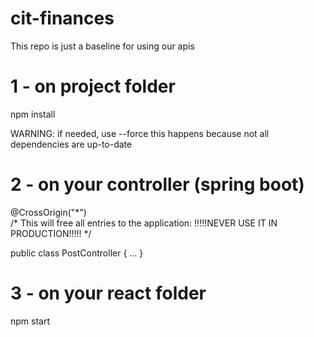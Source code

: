 # cit-finances

This repo is just a baseline for using our apis

# 1 - on project folder

npm install

WARNING: if needed, use --force
this happens because not all dependencies are up-to-date

# 2 - on your controller (spring boot)

@CrossOrigin("\*")                       
/\* This will free all entries to the application: !!!!!NEVER USE IT IN PRODUCTION!!!!!    \*/

public class PostController {
...
}


# 3 - on your react folder

npm start
